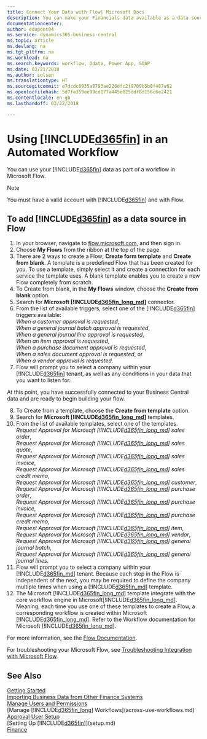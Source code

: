 ```yaml
---
title: Connect Your Data with Flow| Microsoft Docs
description: You can make your Financials data available as a data source and specify an OData URL of your web services to build an automated workflow.
documentationcenter: 
author: edupont04
ms.service: dynamics365-business-central
ms.topic: article
ms.devlang: na
ms.tgt_pltfrm: na
ms.workload: na
ms.search.keywords: workflow, Odata, Power App, SOAP
ms.date: 03/21/2018
ms.author: solsen
ms.translationtype: HT
ms.sourcegitcommit: e7dcdc0935a8793ae226dfc2f9709b5b8f487a62
ms.openlocfilehash: 5d7fa359ee99cd177a445e025ddf8d156c6e2421
ms.contentlocale: en-gb
ms.lasthandoff: 03/22/2018

---
```

# <a name="using-included365finincludesd365finmdmd-in-an-automated-workflow"></a>Using [!INCLUDE[d365fin](includes/d365fin_md.md)] in an Automated Workflow
You can use your [!INCLUDE[d365fin](includes/d365fin_md.md)] data as part of a workflow in Microsoft Flow.  

> [!NOTE]  
>   You must have a valid account with [!INCLUDE[d365fin](includes/d365fin_md.md)] and with Flow.  

## <a name="to-add-included365finincludesd365finmdmd-as-a-data-source-in-flow"></a>To add [!INCLUDE[d365fin](includes/d365fin_md.md)] as a data source in Flow
1. In your browser, navigate to [flow.microsoft.com](https://flow.microsoft.com/en-us/), and then sign in.
2. Choose **My Flows** from the ribbon at the top of the page.
3. There are 2 ways to create a Flow; **Create form template** and **Create from blank**. A template is a predefined Flow that has been created for you.  To use a template, simply select it and create a connection for each service the template uses. A blank template enables you to create a new Flow completely from scratch. 
4. To Create from blank, in the **My Flows** window, choose the **Create from blank** option.
5. Search for **Microsoft [!INCLUDE[d365fin_long_md](includes/d365fin_long_md.md)]** connector.
6. From the list of available triggers, select one of the [!INCLUDE[d365fin](includes/d365fin_md.md)] triggers available:  
    *When a customer approval is requested*,  
    *When a general journal batch approval is requested*,  
    *When a general journal line approval is requested*,  
    *When an item approval is requested*,  
    *When a purchase document approval is requested*,  
    *When a sales document approval is requested*, or  
    *When a vendor approval is requested*.
7. Flow will prompt you to select a company within your [!INCLUDE[d365fin](includes/d365fin_md.md)] tenant, as well as any conditions in your data that you want to listen for. 

At this point, you have successfully connected to your Business Central data and are ready to begin building your flow. 

8. To Create from a template, choose the **Create from template** option.
9. Search for **Microsoft [!INCLUDE[d365fin_long_md](includes/d365fin_long_md.md)]** templates. 
10. From the list of available templates, select one of the templates.  
    *Request Approval for Microsoft [!INCLUDE[d365fin_long_md](includes/d365fin_long_md.md)] sales order*,  
    *Request Approval for Microsoft [!INCLUDE[d365fin_long_md](includes/d365fin_long_md.md)] sales quote*,  
    *Request Approval for Microsoft [!INCLUDE[d365fin_long_md](includes/d365fin_long_md.md)] sales invoice*,  
    *Request Approval for Microsoft [!INCLUDE[d365fin_long_md](includes/d365fin_long_md.md)] sales credit memo*,  
    *Request Approval for Microsoft [!INCLUDE[d365fin_long_md](includes/d365fin_long_md.md)] customer*,  
    *Request Approval for Microsoft [!INCLUDE[d365fin_long_md](includes/d365fin_long_md.md)] purchase order*,  
    *Request Approval for Microsoft [!INCLUDE[d365fin_long_md](includes/d365fin_long_md.md)] purchase invoice*,  
    *Request Approval for Microsoft [!INCLUDE[d365fin_long_md](includes/d365fin_long_md.md)] purchase credit memo*,  
    *Request Approval for Microsoft [!INCLUDE[d365fin_long_md](includes/d365fin_long_md.md)] item*,  
    *Request Approval for Microsoft [!INCLUDE[d365fin_long_md](includes/d365fin_long_md.md)] vendor*,  
    *Request Approval for Microsoft [!INCLUDE[d365fin_long_md](includes/d365fin_long_md.md)] general journal batch*,  
    *Request Approval for Microsoft [!INCLUDE[d365fin_long_md](includes/d365fin_long_md.md)] general journal lines*.  
11. Flow will prompt you to select a company within your [!INCLUDE[d365fin_md](includes/d365fin_md.md)] tenant. Because each step in the Flow is independent of the next, you may be required to define the company multiple times when using a [!INCLUDE[d365fin_md](includes/d365fin_md.md)] template.
12. The Microsoft [!INCLUDE[d365fin_long_md](includes/d365fin_long_md.md)] template integrate with the core workflow engine in Microsoft[!INCLUDE[d365fin_long_md](includes/d365fin_long_md.md)]. Meaning, each time you use one of these templates to create a Flow, a corresponding workflow is created within Microsoft [!INCLUDE[d365fin_long_md](includes/d365fin_long_md.md)].  Refer to the Workflow documentation for Microsoft [!INCLUDE[d365fin_long_md](includes/d365fin_long_md.md)].

For more information, see the [Flow Documentation](https://docs.microsoft.com/en-us/flow/getting-started).

For troubleshooting your Microsoft Flow, see [Troubleshooting Integration with Microsoft Flow](across-troubleshooting-how-use-financials-data-source-flow.md).

## <a name="see-also"></a>See Also
[Getting Started](product-get-started.md)  
[Importing Business Data from Other Finance Systems](upload-data.md)  
[Manage Users and Permissions](ui-how-users-permissions.md)   
[Manage [!INCLUDE[d365fin_long](includes/d365fin_long_md.md)] Workflows](across-use-workflows.md)  
[Approval User Setup](across-how-to-set-up-approval-users.md)  
[Setting Up [!INCLUDE[d365fin](includes/d365fin_md.md)]](setup.md)  
[Finance](finance.md)  

